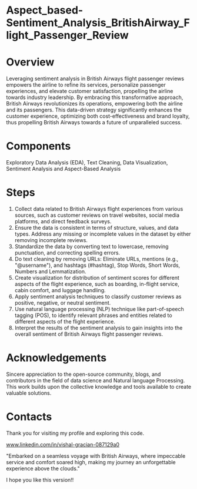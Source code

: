# Aspect_based-Sentiment_Analysis_BritishAirway_Flight_Passenger_Review

# Overview
Leveraging sentiment analysis in British Airways flight passenger reviews empowers the airline to refine its services, personalize passenger experiences, and elevate 
customer satisfaction, propelling the airline towards industry leadership. By embracing this transformative approach, British Airways revolutionizes its operations, 
empowering both the airline and its passengers. This data-driven strategy significantly enhances the customer experience, optimizing both cost-effectiveness and brand loyalty, 
thus propelling British Airways towards a future of unparalleled success.

# Components
Exploratory Data Analysis (EDA), Text Cleaning, Data Visualization, Sentiment Analysis and Aspect-Based Analysis

# Steps
1.	Collect data related to British Airways flight experiences from various sources, such as customer reviews on travel websites, social media platforms, and direct feedback surveys. 
2.	Ensure the data is consistent in terms of structure, values, and data types. Address any missing or incomplete values in the dataset by either removing incomplete reviews.
3.	Standardize the data by converting text to lowercase, removing punctuation, and correcting spelling errors. 
4.	Do text cleaning by removing URLs: Eliminate URLs, mentions (e.g., "@username"), and hashtags (#hashtag), Stop Words, Short Words, Numbers and Lemmatization.
5.	Create visualization for distribution of sentiment scores for different aspects of the flight experience, such as boarding, in-flight service, cabin comfort, and luggage handling. 
6.	Apply sentiment analysis techniques to classify customer reviews as positive, negative, or neutral sentiment. 
7.	Use natural language processing (NLP) technique like part-of-speech tagging (POS), to identify relevant phrases and entities related to different aspects of the flight experience.
8.	Interpret the results of the sentiment analysis to gain insights into the overall sentiment of British Airways flight passenger reviews. 

# Acknowledgements
Sincere appreciation to the open-source community, blogs, and contributors in the field of data science and Natural language Processing. 
This work builds upon the collective knowledge and tools available to create valuable solutions.

# Contacts
Thank you for visiting my profile and exploring this code.

www.linkedin.com/in/vishal-gracian-087129a0

"Embarked on a seamless voyage with British Airways, where impeccable service and comfort soared high, making my journey an unforgettable experience above the clouds."

I hope you like this version!!
